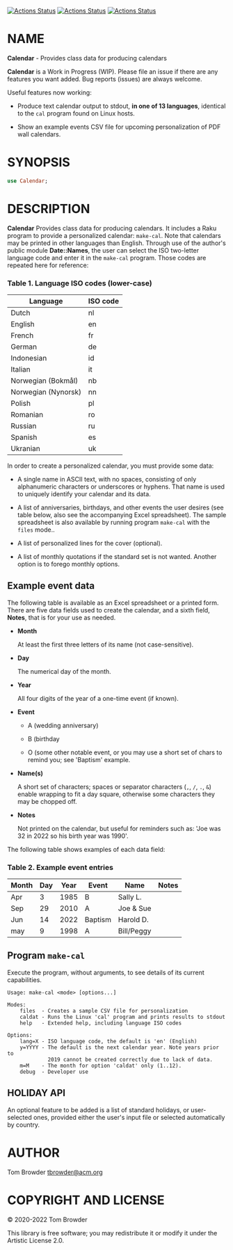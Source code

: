 [![Actions Status](https://github.com/tbrowder/Calendar/workflows/test/linux.svg)](https://github.com/tbrowder/Calendar/actions)
[![Actions Status](https://github.com/tbrowder/Calendar/workflows/test/macos.svg)](https://github.com/tbrowder/Calendar/actions)
[![Actions Status](https://github.com/tbrowder/Calendar/workflows/test/windows.svg)](https://github.com/tbrowder/Calendar/actions)

NAME
====

**Calendar** - Provides class data for producing calendars

**Calendar** is a Work in Progress (WIP). Please file an issue if there are any features you want added. Bug reports (issues) are always welcome.

Useful features now working:

  * Produce text calendar output to stdout, **in one of 13 languages**, identical to the `cal` program found on Linux hosts.

  * Show an example events CSV file for upcoming personalization of PDF wall calendars.

SYNOPSIS
========

```raku
use Calendar;
```

DESCRIPTION
===========

**Calendar** Provides class data for producing calendars. It includes a Raku program to provide a personalized calendar: `make-cal`. Note that calendars may be printed in other languages than English. Through use of the author's public module **Date::Names**, the user can select the ISO two-letter language code and enter it in the `make-cal` program. Those codes are repeated here for reference:

### Table 1. Language ISO codes (lower-case)

<table class="pod-table">
<thead><tr>
<th>Language</th> <th>ISO code</th>
</tr></thead>
<tbody>
<tr> <td>Dutch</td> <td>nl</td> </tr> <tr> <td>English</td> <td>en</td> </tr> <tr> <td>French</td> <td>fr</td> </tr> <tr> <td>German</td> <td>de</td> </tr> <tr> <td>Indonesian</td> <td>id</td> </tr> <tr> <td>Italian</td> <td>it</td> </tr> <tr> <td>Norwegian (Bokmål)</td> <td>nb</td> </tr> <tr> <td>Norwegian (Nynorsk)</td> <td>nn</td> </tr> <tr> <td>Polish</td> <td>pl</td> </tr> <tr> <td>Romanian</td> <td>ro</td> </tr> <tr> <td>Russian</td> <td>ru</td> </tr> <tr> <td>Spanish</td> <td>es</td> </tr> <tr> <td>Ukranian</td> <td>uk</td> </tr>
</tbody>
</table>

In order to create a personalized calendar, you must provide some data:

  * A single name in ASCII text, with no spaces, consisting of only alphanumeric characters or underscores or hyphens. That name is used to uniquely identify your calendar and its data.

  * A list of anniversaries, birthdays, and other events the user desires (see table below, also see the accompanying Excel spreadsheet). The sample spreadsheet is also available by running program `make-cal` with the `files` mode..

  * A list of personalized lines for the cover (optional).

  * A list of monthly quotations if the standard set is not wanted. Another option is to forego monthly options.

Example event data
------------------

The following table is available as an Excel spreadsheet or a printed form. There are five data fields used to create the calendar, and a sixth field, **Notes**, that is for your use as needed.

  * **Month**

    At least the first three letters of its name (not case-sensitive).

  * **Day**

    The numerical day of the month.

  * **Year**

    All four digits of the year of a one-time event (if known).

  * **Event**

      * A (wedding anniversary)

      * B (birthday

      * O (some other notable event, or you may use a short set of chars to remind you; see 'Baptism' example.

  * **Name(s)**

    A short set of characters; spaces or separator characters (`,`, `/`, `.`, `&`) enable wrapping to fit a day square, otherwise some characters they may be chopped off.

  * **Notes**

    Not printed on the calendar, but useful for reminders such as: 'Joe was 32 in 2022 so his birth year was 1990'.

The following table shows examples of each data field:

### Table 2. Example event entries

<table class="pod-table">
<thead><tr>
<th>Month</th> <th>Day</th> <th>Year</th> <th>Event</th> <th>Name</th> <th>Notes</th>
</tr></thead>
<tbody>
<tr> <td>Apr</td> <td>3</td> <td>1985</td> <td>B</td> <td>Sally L.</td> <td></td> </tr> <tr> <td>Sep</td> <td>29</td> <td>2010</td> <td>A</td> <td>Joe &amp; Sue</td> <td></td> </tr> <tr> <td>Jun</td> <td>14</td> <td>2022</td> <td>Baptism</td> <td>Harold D.</td> <td></td> </tr> <tr> <td>may</td> <td>9</td> <td>1998</td> <td>A</td> <td>Bill/Peggy</td> <td></td> </tr>
</tbody>
</table>

Program `make-cal`
------------------

Execute the program, without arguments, to see details of its current capabilities.

    Usage: make-cal <mode> [options...]

    Modes:
        files  - Creates a sample CSV file for personalization
        caldat - Runs the Linux 'cal' program and prints results to stdout
        help   - Extended help, including language ISO codes

    Options:
        lang=X - ISO language code, the default is 'en' (English)
        y=YYYY - The default is the next calendar year. Note years prior to
                 2019 cannot be created correctly due to lack of data.
        m=M    - The month for option 'caldat' only (1..12).
        debug  - Developer use

HOLIDAY API
-----------

An optional feature to be added is a list of standard holidays, or user-selected ones, provided either the user's input file or selected automatically by country.

AUTHOR
======

Tom Browder <tbrowder@acm.org>

COPYRIGHT AND LICENSE
=====================

© 2020-2022 Tom Browder

This library is free software; you may redistribute it or modify it under the Artistic License 2.0.

